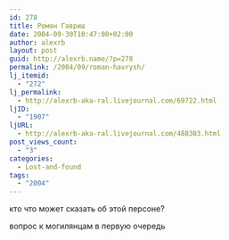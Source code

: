 ```yaml
---
id: 278
title: Роман Гавриш
date: 2004-09-30T10:47:00+02:00
author: alexrb
layout: post
guid: http://alexrb.name/?p=278
permalink: /2004/09/roman-havrysh/
lj_itemid:
  - "272"
lj_permalink:
  - http://alexrb-aka-ral.livejournal.com/69722.html
ljID:
  - "1907"
ljURL:
  - http://alexrb-aka-ral.livejournal.com/488303.html
post_views_count:
  - "3"
categories:
  - Lost-and-found
tags:
  - "2004"
---
```

кто что может сказать об этой персоне?

вопрос к могилянцам в первую очередь